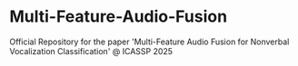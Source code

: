 # Multi-Feature-Audio-Fusion
Official Repository for the paper 'Multi-Feature Audio Fusion for Nonverbal Vocalization Classification' @ ICASSP 2025
